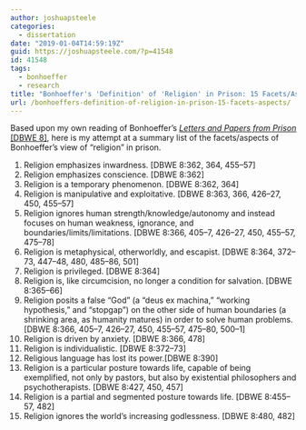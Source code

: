 ```yaml
---
author: joshuapsteele
categories:
  - dissertation
date: "2019-01-04T14:59:19Z"
guid: https://joshuapsteele.com/?p=41548
id: 41548
tags:
  - bonhoeffer
  - research
title: "Bonhoeffer's 'Definition' of 'Religion' in Prison: 15 Facets/Aspects"
url: /bonhoeffers-definition-of-religion-in-prison-15-facets-aspects/
---
```


Based upon my own reading of Bonhoeffer’s [*Letters and Papers from Prison* \[DBWE 8\]](https://amzn.to/2AuzaJj), here is my attempt at a summary list of the facets/aspects of Bonhoeffer’s view of “religion” in prison.

1. Religion emphasizes inwardness. \[DBWE 8:362, 364, 455–57\]
2. Religion emphasizes conscience. \[DBWE 8:362\]
3. Religion is a temporary phenomenon. \[DBWE 8:362, 364\]
4. Religion is manipulative and exploitative. \[DBWE 8:363, 366, 426–27, 450, 455–57\]
5. Religion ignores human strength/knowledge/autonomy and instead focuses on human weakness, ignorance, and boundaries/limits/limitations. \[DBWE 8:366, 405–7, 426–27, 450, 455–57, 475–78\]
6. Religion is metaphysical, otherworldly, and escapist. \[DBWE 8:364, 372–73, 447–48, 480, 485–86, 501\]
7. Religion is privileged. \[DBWE 8:364\]
8. Religion is, like circumcision, no longer a condition for salvation. \[DBWE 8:365–66\]
9. Religion posits a false “God” (a “deus ex machina,” “working hypothesis,” and “stopgap”) on the other side of human boundaries (a shrinking area, as humanity matures) in order to solve human problems. \[DBWE 8:366, 405–7, 426–27, 450, 455–57, 475–80, 500–1\]
10. Religion is driven by anxiety. \[DBWE 8:366, 478\]
11. Religion is individualistic. \[DBWE 8:372–73\]
12. Religious language has lost its power.\[DBWE 8:390\]
13. Religion is a particular posture towards life, capable of being exemplified, not only by pastors, but also by existential philosophers and psychotherapists. \[DBWE 8:427, 450, 457\]
14. Religion is a partial and segmented posture towards life. \[DBWE 8:455–57, 482\]
15. Religion ignores the world’s increasing godlessness. \[DBWE 8:480, 482\]